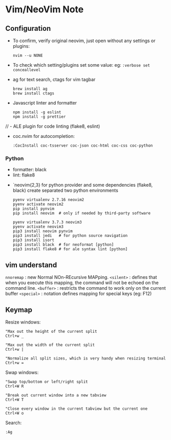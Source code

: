 # Vim/NeoVim Note

## Configuration

- To confirm, verify original neovim, just open without any settings or plugins:
  ```
  nvim --u NONE
  ```
- To check which setting/plugins set some value:
  eg: `:verbose set conceallevel`

- ag for text search, ctags for vim tagbar
  ```
  brew install ag
  brew install ctags
  ```
- Javascript linter and formatter
  ```
  npm install -g eslint
  npm install -g prettier
  ```
// - ALE plugin for code linting (flake8, eslint)
- coc.nvim for autocompletion:
    ```
    :CocInstall coc-tsserver coc-json coc-html coc-css coc-python
    ```


### Python

- formatter: black
- lint: flake8

* `neovim{2,3} for python provider and some dependencies (flake8, black)
  create separated two python environments

  ```
  pyenv virtualenv 2.7.16 neovim2
  pyenv activate neovim2
  pip install pynvim
  pip install neovim  # only if needed by third-party software

  pyenv virtualenv 3.7.3 neovim3
  pyenv activate neovim3
  pip3 install neovim pynvim
  pip3 install jedi   # for python source navigation
  pip3 install isort
  pip3 install black  # for neoformat [python]
  pip3 install flake8 # for ale syntax lint [python]
  ```

## vim understand

`nnoremap` : new Normal NOn-REcursive MAPping.
`<silent>` : defines that when you execute this mapping, the command will not be echoed on the command line.
`<buffer>` : restricts the command to work only on the current buffer
`<special>` : notation defines mapping for special keys (eg: F12)

## Keymap

Resize windows:
```
"Max out the height of the current split
Ctrl+w _

"Max out the width of the current split
Ctrl+w |

"Normalize all split sizes, which is very handy when resizing terminal
Ctrl+w =
```

Swap windows:
```
"Swap top/bottom or left/right split
Ctrl+W R

"Break out current window into a new tabview
Ctrl+W T

"Close every window in the current tabview but the current one
Ctrl+W o
```

Search:
```
:Ag
```
